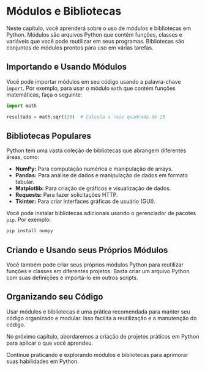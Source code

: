 # Módulos e Bibliotecas

Neste capítulo, você aprenderá sobre o uso de módulos e bibliotecas em Python. Módulos são arquivos Python que contêm funções, classes e variáveis que você pode reutilizar em seus programas. Bibliotecas são conjuntos de módulos prontos para uso em várias tarefas.

## Importando e Usando Módulos

Você pode importar módulos em seu código usando a palavra-chave `import`. Por exemplo, para usar o módulo `math` que contém funções matemáticas, faça o seguinte:

```python
import math

resultado = math.sqrt(25)  # Calcula a raiz quadrada de 25
```

## Bibliotecas Populares

Python tem uma vasta coleção de bibliotecas que abrangem diferentes áreas, como:

- **NumPy:** Para computação numérica e manipulação de arrays.
- **Pandas:** Para análise de dados e manipulação de dados em formato tabular.
- **Matplotlib:** Para criação de gráficos e visualização de dados.
- **Requests:** Para fazer solicitações HTTP.
- **Tkinter:** Para criar interfaces gráficas de usuário (GUI).

Você pode instalar bibliotecas adicionais usando o gerenciador de pacotes `pip`. Por exemplo:

```bash
pip install numpy
```

## Criando e Usando seus Próprios Módulos

Você também pode criar seus próprios módulos Python para reutilizar funções e classes em diferentes projetos. Basta criar um arquivo Python com suas definições e importá-lo em outros scripts.

## Organizando seu Código

Usar módulos e bibliotecas é uma prática recomendada para manter seu código organizado e modular. Isso facilita a reutilização e a manutenção do código.

No próximo capítulo, abordaremos a criação de projetos práticos em Python para aplicar o que você aprendeu.

Continue praticando e explorando módulos e bibliotecas para aprimorar suas habilidades em Python.
